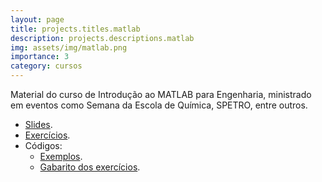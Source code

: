 ```yaml
---
layout: page
title: projects.titles.matlab
description: projects.descriptions.matlab
img: assets/img/matlab.png
importance: 3
category: cursos
---
```


Material do curso de Introdução ao MATLAB para Engenharia, ministrado em eventos como Semana da Escola de Química, SPETRO, entre outros.

* [Slides](https://github.com/afraniomelo/curso-matlab/blob/master/matlab_completo.pdf).
* [Exercícios](https://github.com/afraniomelo/curso-matlab/blob/master/exercicios.pdf).
* Códigos:
	* [Exemplos](https://github.com/afraniomelo/curso-matlab/tree/master/codigos).
	* [Gabarito dos exercícios](https://github.com/afraniomelo/curso-matlab/tree/master/codigos_exercicios).
